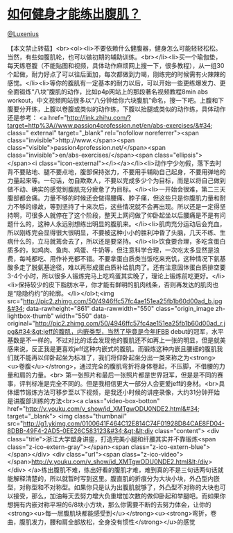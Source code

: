 
#  [如何健身才能练出腹肌？](https://zhihu.com/questions/19850561)



[@Luxenius](https://zhihu.com/people/37e935623706e5e221d2756fba82acf5)

【本文禁止转载】&lt;br&gt;&lt;ol&gt;&lt;li&gt;不要依赖什么健腹器，健身怎么可能轻轻松松。当然，有些如腹肌轮，也可以做初期的辅助训练。&lt;br&gt;&lt;/li&gt;&lt;li&gt;买一个瑜伽垫，每天练卷腹（不能贴图和视频，具体动作麻烦网上搜一下，很多教程），从一组30个起做，耐力好点了可以往后面加，每次都做到力竭，刚练完的时候需有火辣辣的感觉。&lt;/li&gt;&lt;li&gt;等你的腹肌有一定基本的耐力以后，可以开始一些更练爆发力、更全面锻炼“八块”腹肌的动作，比如p4p网站上的那段著名视频教程8min abs workout，中文视频网站很多以“八分钟给你六块腹肌”命名，搜一下吧。上腹和下腹要分开练，上腹以卷腹或类似的动作练，下腹以抬腿或类似的动作练，具体动作还是参考： &lt;a href=&#34;http://link.zhihu.com/?target=http%3A//www.passion4profession.net/en/abs-exercises/&#34; class=&#34; external&#34; target=&#34;_blank&#34; rel=&#34;nofollow noreferrer&#34;&gt;&lt;span class=&#34;invisible&#34;&gt;http://www.&lt;/span&gt;&lt;span class=&#34;visible&#34;&gt;passion4profession.net/&lt;/span&gt;&lt;span class=&#34;invisible&#34;&gt;en/abs-exercises/&lt;/span&gt;&lt;span class=&#34;ellipsis&#34;&gt;&lt;/span&gt;&lt;i class=&#34;icon-external&#34;&gt;&lt;/i&gt;&lt;/a&gt;&lt;/li&gt;&lt;li&gt;动作宁少勿假，落下去时背不要贴地、腿不要点地，腹部保持张力，不要用手辅助自己起身，不要用弹地的力量起来等。一句话，勿自欺欺人，不要以完成多少个为目标，而是以将自己做到做不动、确实的感觉到腹肌充分疲惫了为目标。&lt;/li&gt;&lt;li&gt;一开始会很难，第二三天腹部都会痛。力量不够的时候还会做得腰痛、脖子痛，但这些只是你腹肌力量和耐力不够的缘故，等到坚持了十来次后，这些情况就不会再出现。所以还是一定得坚持啊，可很多人就停在了这个阶段，整天上网问做了仰卧起坐以后腰痛是不是有问题什么的，这种人永远别想练出明显的腹肌来。&lt;/li&gt;&lt;li&gt;肌肉充分运动后会充血，所以刚练完会显得很大很明显，不要被这种小小的胜利冲昏了头脑，几天不练、生病什么的，立马就蔫会去了，所以还是要坚持。&lt;/li&gt;&lt;li&gt;饮食要合理，多吃含蛋白质多的，如鸡肉、鱼肉、鸡蛋、牛奶等，但注意科学合理，一次吃太多显然是浪费，每吨都吃、用作补充都不错。不要拿蛋白质类当饭吃来充饥，这种情况下氨基酸多走了脱氨基途径，难以再形成蛋白质补给肌肉了。还有注意固体蛋白质排空要3-4个小时，所以很多人锻炼完马上吃鸡蛋其实晚了，理论上锻炼前吃更好。&lt;/li&gt;&lt;li&gt;保持较少的皮下脂肪水平，你才能有鲜明的肌肉线条，否则再发达的肌肉也是“隐隐约约”的轮廓。&lt;/li&gt;&lt;/ol&gt;t;&lt;img src=&#34;http://pic2.zhimg.com/50/4946ffc57fc4ae151ea25fb1b60d00ad_b.jpg&#34; data-rawheight=&#34;861&#34; data-rawwidth=&#34;550&#34; class=&#34;origin_image zh-lightbox-thumb&#34; width=&#34;550&#34; data-original=&#34;http://pic2.zhimg.com/50/4946ffc57fc4ae151ea25fb1b60d00ad_r.jpg&#34;&gt;jeff的腹肌，内嵌类型，当然了毕竟是今年IFBB debut的冠军，水平基数是不一样的。不过对比的话会发现他的腹肌还不如再上一张的明显，但是就美感来说，反正我是更喜欢jeff这种内嵌式的腹肌。而锻炼这种内嵌且腰细的腹肌我们就不能再以仰卧起坐为标准了，我们将仰卧起坐分出一类来称之为&lt;strong&gt;&lt;u&gt;卷腹&lt;/u&gt;&lt;/strong&gt;，通过完全的腹肌弯折将身体卷起，不压脚，不借腰的力量和肩的力量。&lt;br&gt; 第一张照片和最后一张照片都是世界冠军，但是是不同的赛事，评判标准是完全不同的。但是我相信更大一部分人会更爱jeff的身材。&lt;br&gt;具体细节锻炼方法可移步至以下视频，是我还小时候的讲座录像，大约31分钟开始是讲腹部训练的方法&lt;br&gt;&lt;a class=&#34;video-box-botton&#34; href=&#34;http://v.youku.com/v_show/id_XMTgwODU0NDE2.html&#34; target=&#34;_blank&#34;&gt;              &lt;img class=&#34;thumbnail&#34; src=&#34;http://g1.ykimg.com/0100641F464C12E814C74F01928D84CAE8FD04-8DBB-49F4-2AD5-0EE26C583123&#34;&gt;&lt;div class=&#34;content&#34;&gt;                &lt;div class=&#34;title&#34;&gt;浙江大学塑身讲座，打造完美小腿和纤腰其实并不靠锻炼&lt;span class=&#34;z-ico-extern-gray&#34;&gt;&lt;/span&gt;&lt;span class=&#34;z-ico-extern-blue&#34;&gt;&lt;/span&gt;&lt;/div&gt;                &lt;div class=&#34;url&#34;&gt;&lt;span class=&#34;z-ico-video&#34;&gt;&lt;/span&gt;http://v.youku.com/v_show/id_XMTgwODU0NDE2.html&lt;/div&gt;              &lt;/div&gt;            &lt;/a&gt;练出腹肌不难，练出好看的腹肌才难，难到真的不是三句话两句话就能解释清楚的，所以就暂时写到这里。腹直肌的折痕分为大块小块，外凸型内嵌型，对称型和不对称型。如果你只是认为出腹肌就够了，外凸型不对称的大块也可以接受，那么，加油每天去努力增大负重增加次数的做仰卧起和举腿吧。而如果你想拥有内嵌对称平坦的6/8块小方块，那么你需要不断的去努力体会，让你的&lt;strong&gt;&lt;u&gt;每一层腹肌块都能感受到&lt;/u&gt;&lt;/strong&gt;&lt;u&gt;&lt;strong&gt;弯折，卷曲，腹肌发力，腰和肩全部放松，全身没有惯性&lt;/strong&gt;&lt;/u&gt;的感觉